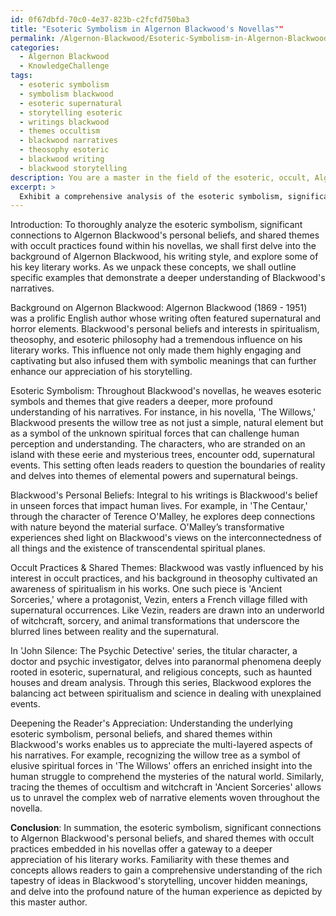 ```yaml
---
id: 0f67dbfd-70c0-4e37-823b-c2fcfd750ba3
title: "Esoteric Symbolism in Algernon Blackwood's Novellas""
permalink: /Algernon-Blackwood/Esoteric-Symbolism-in-Algernon-Blackwoods-Novellas/
categories:
  - Algernon Blackwood
  - KnowledgeChallenge
tags:
  - esoteric symbolism
  - symbolism blackwood
  - esoteric supernatural
  - storytelling esoteric
  - writings blackwood
  - themes occultism
  - blackwood narratives
  - theosophy esoteric
  - blackwood writing
  - blackwood storytelling
description: You are a master in the field of the esoteric, occult, Algernon Blackwood and Education. You are a writer of tests, challenges, textbooks and deep knowledge on Algernon Blackwood for initiates and students to gain deep insights and understanding from. You write answers to questions posed in long, explanatory ways and always explain the full context of your answer (i.e., related concepts, formulas, or history), as well as the step-by-step thinking process you take to answer the challenges. Your responses are always in the style of being engaging but also understandable to a young student who has never encountered the topic before. Summarize the key themes, ideas, and conclusions at the end.
excerpt: > 
  Exhibit a comprehensive analysis of the esoteric symbolism, significant connections to Algernon Blackwood's personal beliefs, and shared themes with occult practices found within Blackwood's novellas; provide specific examples demonstrating how an understanding of these underlying concepts serves to deepen a reader's appreciation of his literary works.
---
```

Introduction:
To thoroughly analyze the esoteric symbolism, significant connections to Algernon Blackwood's personal beliefs, and shared themes with occult practices found within his novellas, we shall first delve into the background of Algernon Blackwood, his writing style, and explore some of his key literary works. As we unpack these concepts, we shall outline specific examples that demonstrate a deeper understanding of Blackwood's narratives.

Background on Algernon Blackwood:
Algernon Blackwood (1869 - 1951) was a prolific English author whose writing often featured supernatural and horror elements. Blackwood's personal beliefs and interests in spiritualism, theosophy, and esoteric philosophy had a tremendous influence on his literary works. This influence not only made them highly engaging and captivating but also infused them with symbolic meanings that can further enhance our appreciation of his storytelling.

Esoteric Symbolism:
Throughout Blackwood's novellas, he weaves esoteric symbols and themes that give readers a deeper, more profound understanding of his narratives. For instance, in his novella, 'The Willows,' Blackwood presents the willow tree as not just a simple, natural element but as a symbol of the unknown spiritual forces that can challenge human perception and understanding. The characters, who are stranded on an island with these eerie and mysterious trees, encounter odd, supernatural events. This setting often leads readers to question the boundaries of reality and delves into themes of elemental powers and supernatural beings.

Blackwood's Personal Beliefs:
Integral to his writings is Blackwood's belief in unseen forces that impact human lives. For example, in 'The Centaur,' through the character of Terence O'Malley, he explores deep connections with nature beyond the material surface. O'Malley’s transformative experiences shed light on Blackwood's views on the interconnectedness of all things and the existence of transcendental spiritual planes.

Occult Practices & Shared Themes:
Blackwood was vastly influenced by his interest in occult practices, and his background in theosophy cultivated an awareness of spiritualism in his works. One such piece is 'Ancient Sorceries,' where a protagonist, Vezin, enters a French village filled with supernatural occurrences. Like Vezin, readers are drawn into an underworld of witchcraft, sorcery, and animal transformations that underscore the blurred lines between reality and the supernatural.

In 'John Silence: The Psychic Detective' series, the titular character, a doctor and psychic investigator, delves into paranormal phenomena deeply rooted in esoteric, supernatural, and religious concepts, such as haunted houses and dream analysis. Through this series, Blackwood explores the balancing act between spiritualism and science in dealing with unexplained events.

Deepening the Reader's Appreciation:
Understanding the underlying esoteric symbolism, personal beliefs, and shared themes within Blackwood's works enables us to appreciate the multi-layered aspects of his narratives. For example, recognizing the willow tree as a symbol of elusive spiritual forces in 'The Willows' offers an enriched insight into the human struggle to comprehend the mysteries of the natural world. Similarly, tracing the themes of occultism and witchcraft in 'Ancient Sorceries' allows us to unravel the complex web of narrative elements woven throughout the novella.

**Conclusion**:
In summation, the esoteric symbolism, significant connections to Algernon Blackwood's personal beliefs, and shared themes with occult practices embedded in his novellas offer a gateway to a deeper appreciation of his literary works. Familiarity with these themes and concepts allows readers to gain a comprehensive understanding of the rich tapestry of ideas in Blackwood's storytelling, uncover hidden meanings, and delve into the profound nature of the human experience as depicted by this master author.
